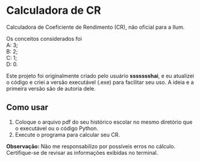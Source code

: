 # Calculadora de CR

Calculadora de Coeficiente de Rendimento (CR), não oficial para a Ilum.

Os conceitos considerados foi<br>
A: 3;<br>
B: 2;<br>
C: 1;<br>
D: 0.<br>

Este projeto foi originalmente criado pelo usuário **ssssssshai**, e eu atualizei o código e criei a versão executável (.exe) para facilitar seu uso. A ideia e a primeira versão são de autoria dele.

## Como usar

1. Coloque o arquivo pdf do seu histórico escolar no mesmo diretório que o executável ou o código Python.
2. Execute o programa para calcular seu CR.

**Observação:** Não me responsabilizo por possíveis erros no cálculo. Certifique-se de revisar as informações exibidas no terminal.

